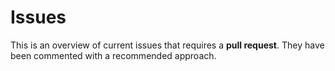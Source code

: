# Issues

This is an overview of current issues that requires a **pull request**. They have been commented with a recommended approach.